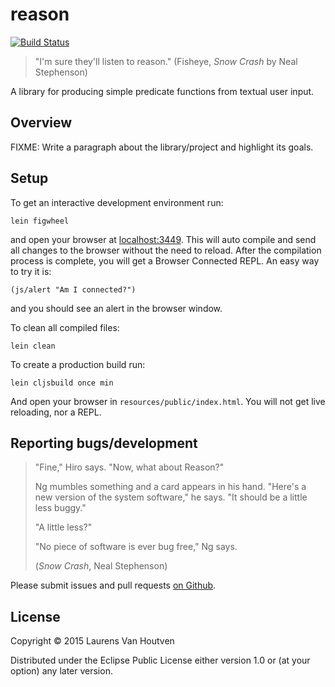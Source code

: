 # reason

[![Build Status](https://travis-ci.org/RackSec/reason.svg?branch=master)](https://travis-ci.org/RackSec/reason)

> "I'm sure they'll listen to reason."
> (Fisheye, *Snow Crash* by Neal Stephenson)

A library for producing simple predicate functions from textual user input.

## Overview

FIXME: Write a paragraph about the library/project and highlight its goals.

## Setup

To get an interactive development environment run:

    lein figwheel

and open your browser at [localhost:3449](http://localhost:3449/).
This will auto compile and send all changes to the browser without the
need to reload. After the compilation process is complete, you will
get a Browser Connected REPL. An easy way to try it is:

    (js/alert "Am I connected?")

and you should see an alert in the browser window.

To clean all compiled files:

    lein clean

To create a production build run:

    lein cljsbuild once min

And open your browser in `resources/public/index.html`. You will not
get live reloading, nor a REPL.

## Reporting bugs/development

> "Fine," Hiro says. "Now, what about Reason?"
>
> Ng mumbles something and a card appears in his hand. "Here's a new
> version of the system software," he says. "It should be a little
> less buggy."
>
> "A little less?"
>
> "No piece of software is ever bug free," Ng says.
>
> (*Snow Crash*, Neal Stephenson)

Please submit issues and pull requests [on Github][gh].

[gh]: https://github.com/RackSec/reason

## License

Copyright © 2015 Laurens Van Houtven

Distributed under the Eclipse Public License either version 1.0 or (at
your option) any later version.
